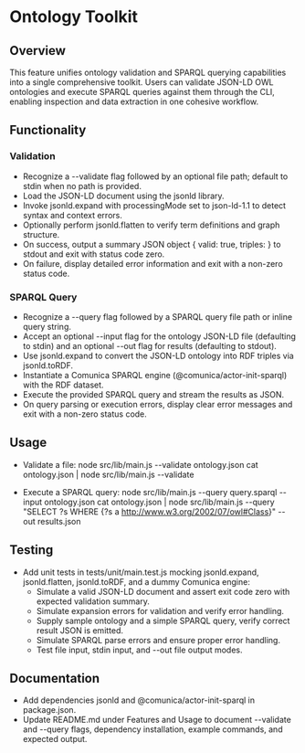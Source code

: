 # Ontology Toolkit

## Overview
This feature unifies ontology validation and SPARQL querying capabilities into a single comprehensive toolkit. Users can validate JSON-LD OWL ontologies and execute SPARQL queries against them through the CLI, enabling inspection and data extraction in one cohesive workflow.

## Functionality

### Validation

- Recognize a --validate flag followed by an optional file path; default to stdin when no path is provided.
- Load the JSON-LD document using the jsonld library.
- Invoke jsonld.expand with processingMode set to json-ld-1.1 to detect syntax and context errors.
- Optionally perform jsonld.flatten to verify term definitions and graph structure.
- On success, output a summary JSON object { valid: true, triples: <number> } to stdout and exit with status code zero.
- On failure, display detailed error information and exit with a non-zero status code.

### SPARQL Query

- Recognize a --query flag followed by a SPARQL query file path or inline query string.
- Accept an optional --input flag for the ontology JSON-LD file (defaulting to stdin) and an optional --out flag for results (defaulting to stdout).
- Use jsonld.expand to convert the JSON-LD ontology into RDF triples via jsonld.toRDF.
- Instantiate a Comunica SPARQL engine (@comunica/actor-init-sparql) with the RDF dataset.
- Execute the provided SPARQL query and stream the results as JSON.
- On query parsing or execution errors, display clear error messages and exit with a non-zero status code.

## Usage

- Validate a file:
  node src/lib/main.js --validate ontology.json
  cat ontology.json | node src/lib/main.js --validate

- Execute a SPARQL query:
  node src/lib/main.js --query query.sparql --input ontology.json
  cat ontology.json | node src/lib/main.js --query "SELECT ?s WHERE {?s a <http://www.w3.org/2002/07/owl#Class>}" --out results.json

## Testing

- Add unit tests in tests/unit/main.test.js mocking jsonld.expand, jsonld.flatten, jsonld.toRDF, and a dummy Comunica engine:
  - Simulate a valid JSON-LD document and assert exit code zero with expected validation summary.
  - Simulate expansion errors for validation and verify error handling.
  - Supply sample ontology and a simple SPARQL query, verify correct result JSON is emitted.
  - Simulate SPARQL parse errors and ensure proper error handling.
  - Test file input, stdin input, and --out file output modes.

## Documentation

- Add dependencies jsonld and @comunica/actor-init-sparql in package.json.
- Update README.md under Features and Usage to document --validate and --query flags, dependency installation, example commands, and expected output.